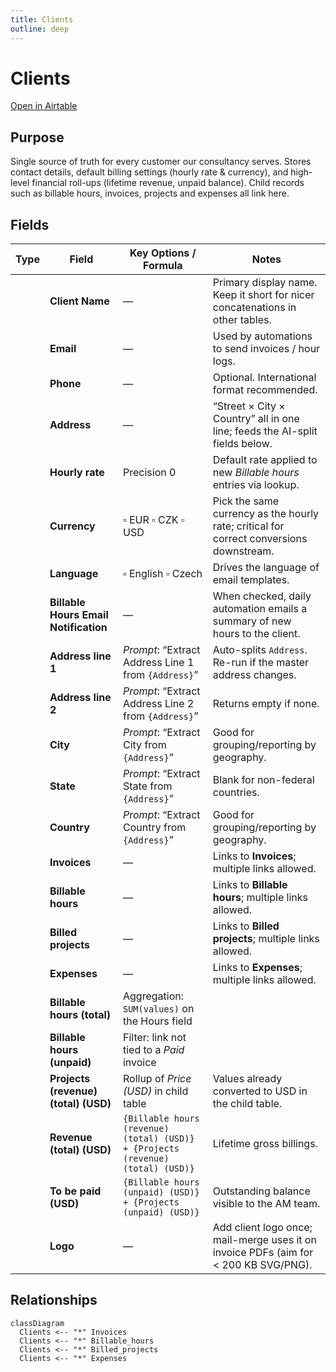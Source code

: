 ```yaml
---
title: Clients
outline: deep
---
```

<script setup lang="ts">
import FieldIcon from './icons/FieldIcon.vue'
</script>

# Clients

[Open in Airtable](https://airtable.com/appAeUFSMOuOVDfCV/tblLdpbp52Mhjog08)

## Purpose
Single source of truth for every customer our consultancy serves. Stores contact details, default billing settings (hourly rate & currency), and high-level financial roll-ups (lifetime revenue, unpaid balance). Child records such as billable hours, invoices, projects and expenses all link here.

## Fields

| Type                                      | Field                                 | Key Options / Formula                                                                 | Notes                                                                                                              |
| ----------------------------------------- | ------------------------------------- | ------------------------------------------------------------------------------------- | ------------------------------------------------------------------------------------------------------------------ |
| <FieldIcon type="singleLineText" />     | **Client Name**                       | —                                                                                     | Primary display name. Keep it short for nicer concatenations in other tables.                                     |
| <FieldIcon type="email" />              | **Email**                             | —                                                                                     | Used by automations to send invoices / hour logs.                                                                  |
| <FieldIcon type="phoneNumber" />        | **Phone**                             | —                                                                                     | Optional. International format recommended.                                                                         |
| <FieldIcon type="singleLineText" />     | **Address**                           | —                                                                                     | “Street × City × Country” all in one line; feeds the AI-split fields below.                                        |
| <FieldIcon type="currency" />           | **Hourly rate**                       | Precision 0                                                                          | Default rate applied to new *Billable hours* entries via lookup.                                                   |
| <FieldIcon type="singleSelect" />       | **Currency**                          | ▫︎ EUR ▫︎ CZK ▫︎ USD                                                                   | Pick the same currency as the hourly rate; critical for correct conversions downstream.                           |
| <FieldIcon type="singleSelect" />       | **Language**                          | ▫︎ English ▫︎ Czech                                                                   | Drives the language of email templates.                                                                            |
| <FieldIcon type="checkbox" />           | **Billable Hours Email Notification** | —                                                                                     | When checked, daily automation emails a summary of new hours to the client.                                        |
| <FieldIcon type="aiText" />             | **Address line 1**                    | *Prompt*: “Extract Address Line 1 from `{Address}`”                                    | Auto-splits `Address`. Re-run if the master address changes.                                                        |
| <FieldIcon type="aiText" />             | **Address line 2**                    | *Prompt*: “Extract Address Line 2 from `{Address}`”                                    | Returns empty if none.                                                                                             |
| <FieldIcon type="aiText" />             | **City**                              | *Prompt*: “Extract City from `{Address}`”                                             | Good for grouping/reporting by geography.                                                                          |
| <FieldIcon type="aiText" />             | **State**                             | *Prompt*: “Extract State from `{Address}`”                                            | Blank for non-federal countries.                                                                                   |
| <FieldIcon type="aiText" />             | **Country**                           | *Prompt*: “Extract Country from `{Address}`”                                          | Good for grouping/reporting by geography.                                                                          |
| <FieldIcon type="multipleRecordLinks" />| **Invoices**                          | —                                                                                     | Links to **Invoices**; multiple links allowed.                                                                      |
| <FieldIcon type="multipleRecordLinks" />| **Billable hours**                    | —                                                                                     | Links to **Billable hours**; multiple links allowed.                                                                |
| <FieldIcon type="multipleRecordLinks" />| **Billed projects**                   | —                                                                                     | Links to **Billed projects**; multiple links allowed.                                                               |
| <FieldIcon type="multipleRecordLinks" />| **Expenses**                          | —                                                                                     | Links to **Expenses**; multiple links allowed.                                                                      |
| <FieldIcon type="rollup" />             | **Billable hours (total)**            | Aggregation: `SUM(values)` on the Hours field                                         |                                                                                                                    |
| <FieldIcon type="rollup" />             | **Billable hours (unpaid)**           | Filter: link not tied to a *Paid* invoice                                             |                                                                                                                    |
| <FieldIcon type="rollup" />             | **Projects (revenue) (total) (USD)**  | Rollup of *Price (USD)* in child table                                                | Values already converted to USD in the child table.                                                                |
| <FieldIcon type="formula" />            | **Revenue (total) (USD)**             | `{Billable hours (revenue) (total) (USD)} + {Projects (revenue) (total) (USD)}`       | Lifetime gross billings.                                                                                            |
| <FieldIcon type="formula" />            | **To be paid (USD)**                  | `{Billable hours (unpaid) (USD)} + {Projects (unpaid) (USD)}`                         | Outstanding balance visible to the AM team.                                                                         |
| <FieldIcon type="multipleAttachments" />| **Logo**                              | —                                                                                     | Add client logo once; mail-merge uses it on invoice PDFs (aim for < 200 KB SVG/PNG).                                |

## Relationships

```mermaid
classDiagram
  Clients <-- "*" Invoices
  Clients <-- "*" Billable_hours
  Clients <-- "*" Billed_projects
  Clients <-- "*" Expenses
